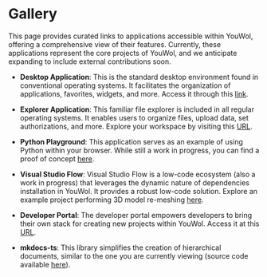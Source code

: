 # Gallery

This page provides curated links to applications accessible within YouWol, offering a comprehensive view of their
features.
Currently, these applications represent the core projects of YouWol, and we anticipate expanding to include external
contributions soon.

-   **Desktop Application**: This is the standard desktop environment found in conventional operating systems.
    It facilitates the organization of applications, favorites, widgets, and more.
    Access it through this [link](/applications/@youwol/platform/latest).

-   **Explorer Application**: This familiar file explorer is included in all regular operating systems.
    It enables users to organize files, upload data, set authorizations, and more.
    Explore your workspace by visiting this [URL](/applications/@youwol/explorer/latest).

-   **Python Playground**: This application serves as an example of using Python within your browser.
    While still a work in progress, you can find a proof of concept [here](/applications/@youwol/python-playground/latest).

-   **Visual Studio Flow**: Visual Studio Flow is a low-code ecosystem (also a work in progress) that leverages
    the dynamic nature of dependencies installation in YouWol. It provides a robust low-code solution.
    Explore an example project performing 3D model re-meshing
    [here](/applications/@youwol/vsf-notebook/latest?id=NDQ5NjQyMmMtY2MzYi00ZDg5LTgzNjctMjVhZTZiMDU5ZTY0).

-   **Developer Portal**: The developer portal empowers developers to bring their own stack for creating new projects
    within YouWol. Access it at this [URL](/applications/@youwol/developer-portal/latest).

-   **mkdocs-ts**: This library simplifies the creation of hierarchical documents, similar to the one you are
    currently viewing (source code available [here](https://github.com/youwol/py-youwol/tree/main/doc)).
